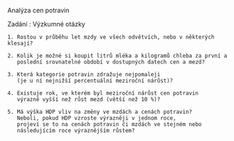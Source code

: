 Analýza cen potravin

Zadání :
Výzkumné otázky

    1. Rostou v průběhu let mzdy ve všech odvětvích, nebo v některých klesají?
    
    2. Kolik je možné si koupit litrů mléka a kilogramů chleba za první a
       poslední srovnatelné období v dostupných datech cen a mezd?
      
    3. Která kategorie potravin zdražuje nejpomaleji
       (je u ní nejnižší percentuální meziroční nárůst)?
      
    4. Existuje rok, ve kterém byl meziroční nárůst cen potravin
       výrazně vyšší než růst mezd (větší než 10 %)?
      
    5. Má výška HDP vliv na změny ve mzdách a cenách potravin? 
       Neboli, pokud HDP vzroste výrazněji v jednom roce, 
       projeví se to na cenách potravin či mzdách ve stejném nebo
       následujícím roce výraznějším růstem?


